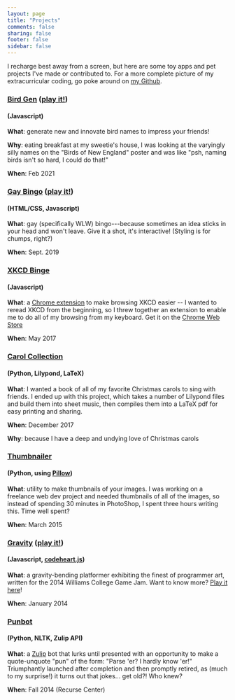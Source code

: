 ```yaml
---
layout: page
title: "Projects"
comments: false
sharing: false
footer: false
sidebar: false
---
```

I recharge best away from a screen, but here are some toy apps and pet projects I've made or contributed to. For a more complete picture of my extracurricular coding, go poke around on [my Github](//github.com/maiamcc).

<div class="project">
    <p>
        <h3><a href="//github.com/maiamcc/bird_gen" target="_blank">Bird Gen</a> (<a href="/bird_gen">play it!</a>)</h3><h4>(Javascript)</h4>
    </p>
        <strong>What</strong>: generate new and innovate bird names to impress your friends!
    <p>
    </p>
    <p>
        <strong>Why</strong>: eating breakfast at my sweetie's house, I was looking at the varyingly silly names on the "Birds of New England" poster and was like "psh, naming birds isn't so hard, I could do that!"
    </p>
    <p>
        <strong>When</strong>: Feb 2021
    </p>
</div>

<div class="project">
    <p>
        <h3><a href="//github.com/maiamcc/gay_bingo" target="_blank">Gay Bingo</a> (<a href="/gay_bingo">play it!</a>)</h3><h4>(HTML/CSS, Javascript)</h4>
    </p>
        <strong>What</strong>: gay (specifically WLW) bingo---because sometimes an idea sticks in your head and won't leave. Give it a shot, it's interactive! (Styling is for chumps, right?)
    <p>
        <strong>When</strong>: Sept. 2019
    </p>
</div>

<div class="project">
    <p>
        <h3><a href="//github.com/maiamcc/xkcd_binge" target="_blank">XKCD Binge</a></h3><h4>(Javascript)</h4>
    </p>
        <strong>What</strong>: a <a href="//chrome.google.com/webstore/detail/xkcd-binge/pnhnbhcdjnblacgalelbbnkpkkffchgb?hl=en-US&gl=US" target="_blank">Chrome extension</a> to make browsing XKCD easier -- I wanted to reread XKCD from the beginning, so I threw together an extension to enable me to do all of my browsing from my keyboard. Get it on the <a href="//chrome.google.com/webstore/detail/xkcd-binge/pnhnbhcdjnblacgalelbbnkpkkffchgb?hl=en-US&gl=US" target="_blank">Chrome Web Store</a>
    <p>
        <strong>When</strong>: May 2017
    </p>
</div>

<div class="project">
    <p>
        <h3><a href="//github.com/maiamcc/carols" target="_blank">Carol Collection</a></h3><h4>(Python, Lilypond, LaTeX)</h4>
    </p>
    <p>
        <strong>What</strong>: I wanted a book of all of my favorite Christmas carols to sing with friends. I ended up with this project, which takes a number of Lilypond files and build them into sheet music, then compiles them into a LaTeX pdf for easy printing and sharing.
    </p>
    <p>
        <strong>When</strong>: December 2017
    </p>
    <p>
        <strong>Why</strong>: because I have a deep and undying love of Christmas carols
    </p>
</div>

<div class="project">
    <p>
        <h3><a href="//github.com/maiamcc/thumbnailer" target="-_blank">Thumbnailer</a></h3><h4>(Python, using <a href="//pillow.readthedocs.io/en/4.1.x/" target="-_blank">Pillow</a>)</h4>
    </p>
    <p>
        <strong>What</strong>: utility to make thumbnails of your images. I was working on a freelance web dev project and needed thumbnails of all of the images, so instead of spending 30 minutes in PhotoShop, I spent three hours writing this. Time well spent?
    </p>
    <p>
        <strong>When</strong>: March 2015
    </p>
</div>

<div class="project">
    <p>
        <h3><a href="//github.com/maiamcc/gravity" target="_blank">Gravity</a> (<a href="/gravity">play it!</a>)</h3><h4>(Javascript, <a href="//codeheartjs.com" target="_blank">codeheart.js</a>)</h4>
    </p>
    <p>
        <strong>What</strong>: a gravity-bending platformer exhibiting the finest of programmer art, written for the 2014 Williams College Game Jam. Want to know more? <a href="/projects/gravity/play.html">Play it here</a>!
    </p>
    <p>
        <strong>When</strong>: January 2014
    </p>
</div>

<div class="project">
    <p>
        <h3><a href="//github.com/maiamcc/punbot" target="_blank">Punbot</a></h3><h4>(Python, NLTK, Zulip API)</h4>
    </p>
    <p>
        <strong>What</strong>: a <a href="https://zulip.org" target="_blank">Zulip</a> bot that lurks until presented with an opportunity to make a quote-unquote "pun" of the form: "Parse 'er? I hardly know 'er!" Triumphantly launched after completion and then promptly retired, as (much to my surprise!) it turns out that jokes... get old?! Who knew?
    </p>
    <p>
        <strong>When</strong>: Fall 2014 (Recurse Center)
    </p>
</div>

